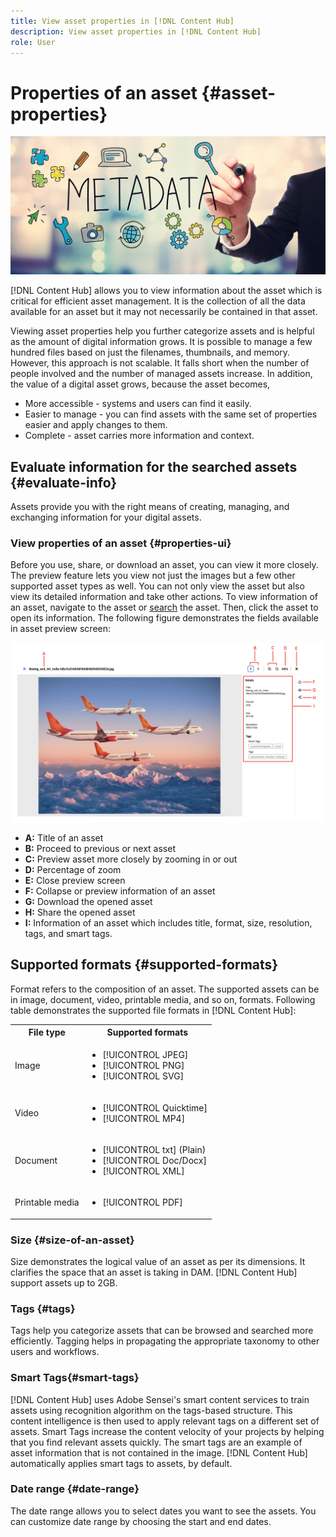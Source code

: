 ```yaml
---
title: View asset properties in [!DNL Content Hub]
description: View asset properties in [!DNL Content Hub]
role: User
---
```


# Properties of an asset {#asset-properties}

![Metadata banner image](assets/metadata-banner-image.jpeg)

[!DNL Content Hub] allows you to view information about the asset which is critical for efficient asset management. It is the collection of all the data available for an asset but it may not necessarily be contained in that asset.

Viewing asset properties help you further categorize assets and is helpful as the amount of digital information grows. It is possible to manage a few hundred files based on just the filenames, thumbnails, and memory. However, this approach is not scalable. It falls short when the number of people involved and the number of managed assets increase. In addition, the value of a digital asset grows, because the asset becomes,

* More accessible - systems and users can find it easily.
* Easier to manage - you can find assets with the same set of properties easier and apply changes to them.
* Complete - asset carries more information and context.

## Evaluate information for the searched assets  {#evaluate-info}

Assets provide you with the right means of creating, managing, and exchanging information for your digital assets.

### View properties of an asset {#properties-ui}

Before you use, share, or download an asset, you can view it more closely. The preview feature lets you view not just the images but a few other supported asset types as well. You can not only view the asset but also view its detailed information and take other actions. To view information of an asset, navigate to the asset or [search](search-assets.md) the asset. Then, click the asset to open its information. The following figure demonstrates the fields available in asset preview screen: 

![Properties of an asset UI](assets/properties-ui.png)

* **A:** Title of an asset 
* **B:** Proceed to previous or next asset 
* **C:** Preview asset more closely by zooming in or out 
* **D:** Percentage of zoom 
* **E:** Close preview screen 
* **F:** Collapse or preview information of an asset 
* **G:** Download the opened asset 
* **H:** Share the opened asset 
* **I:** Information of an asset which includes title, format, size, resolution, tags, and smart tags. 

## Supported formats {#supported-formats}

Format refers to the composition of an asset. The supported assets can be in image, document, video, printable media, and so on, formats. Following table demonstrates the supported file formats in [!DNL Content Hub]: 

<table>
    <tbody>
     <tr>
      <th><strong>File type</strong></th>
      <th><strong>Supported formats</strong></th>
     </tr>
     <tr>
      <td>Image</td>
      <td>
        <ul>
            <li>[!UICONTROL JPEG]</li> 
            <li>[!UICONTROL PNG]</li> 
            <li>[!UICONTROL SVG]</li>
        </ul>
      </td>
     </tr>
     <tr>
      <td>Video</td>
      <td>
        <ul>
            <li>[!UICONTROL Quicktime]</li>  
            <li>[!UICONTROL MP4]</li> 
        </ul>
      </td>
     </tr>
      <tr>
      <td>Document</td>
      <td>
        <ul>
            <li>[!UICONTROL txt] (Plain)</li>  
            <li>[!UICONTROL Doc/Docx]</li> 
            <li>[!UICONTROL XML]</li>
        </ul>
      </td>
     </tr>
     <tr>
      <td>Printable media</td>
      <td>
        <ul>
            <li>[!UICONTROL PDF]</li>  
        </ul>
      </td>
     </tr>  
    </tbody>
   </table>

### Size {#size-of-an-asset} 

Size demonstrates the logical value of an asset as per its dimensions. It clarifies the space that an asset is taking in DAM. [!DNL Content Hub] support assets up to 2GB. 

### Tags {#tags}

Tags help you categorize assets that can be browsed and searched more efficiently. Tagging helps in propagating the appropriate taxonomy to other users and workflows. 

### Smart Tags{#smart-tags} 

[!DNL Content Hub] uses Adobe Sensei's smart content services to train assets using recognition algorithm on the tags-based structure. This content intelligence is then used to apply relevant tags on a different set of assets. Smart Tags increase the content velocity of your projects by helping that you find relevant assets quickly. The smart tags are an example of asset information that is not contained in the image. [!DNL Content Hub] automatically applies smart tags to assets, by default. 

### Date range {#date-range} 

The date range allows you to select dates you want to see the assets. You can customize date range by choosing the start and end dates. 

